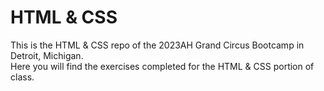# HTML & CSS

This is the HTML & CSS repo of the 2023AH Grand Circus Bootcamp in Detroit, Michigan.  
Here you will find the exercises completed for the HTML & CSS portion of class.  
